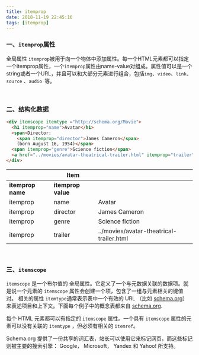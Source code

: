 ```yaml
---
title: itemprop
date: 2018-11-19 22:45:16
tags: [itemprop]
---
```


### 一、`itemprop`属性

全局属性 `itemprop`被用于向一个物体中添加属性。每一个HTML元素都可以指定一个itemprop属性，一个`itemprop`属性由name-value对组成。属性值可以是一个string或者一个URL，并且可以和大部分元素进行组合，包括`img`、`video`、`link`、`source` 、`audio `等。

<!--more-->

<br/>

### 二、结构化数据 

```html
<div itemscope itemtype ="http://schema.org/Movie">
  <h1 itemprop="name">Avatar</h1>
  <span>Director:
    <span itemprop="director">James Cameron</span>
    (born August 16, 1954)</span>
  <span itemprop="genre">Science fiction</span>
  <a href="../movies/avatar-theatrical-trailer.html" itemprop="trailer">Trailer</a>
</div>
```

|                   | Item               |                                          |
| ----------------- | ------------------ | ---------------------------------------- |
| **itemprop name** | **itemprop value** |                                          |
| itemprop          | name               | Avatar                                   |
| itemprop          | director           | James Cameron                            |
| itemprop          | genre              | Science fiction                          |
| itemprop          | trailer            | ../movies/avatar-theatrical-trailer.html |

<br/>

### 三、`itemscope` 

`itemscope` 是一个布尔值的 全局属性。它定义了一个与元数据关联的数据项。就是说一个元素的 `itemscope` 属性会创建一个项，包含了一组与元素相关的键值对。 相关的属性 `itemtype`通常表示表中一个有效的 URL （比如 [schema.org](http://schema.org/)） 来表述项目和上下文。下面每个例子中的概念表都来自 [schema.org](https://schema.org/). 



每个 HTML 元素都可以有指定的 `itemscope` 属性。一个具有 `itemscope` 属性的元素可以没有关联的 `itemtype` ，但必须有相关的 `itemref`。 



Schema.org 提供了一份共享的词汇表，站长可以使用它来标记网页，而这些标记则被主要的搜索引擎： Google， Microsoft， Yandex 和 Yahoo! 所支持。 